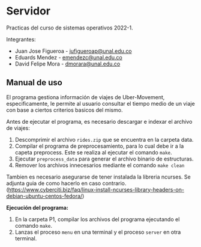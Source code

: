 # Servidor 


Practicas del curso de sistemas operativos 2022-1.

Integrantes:
- Juan Jose Figueroa - jufigueroap@unal.edu.co
- Eduards Mendez - emendezc@unal.edu.co
- David Felipe Mora - dmorara@unal.edu.co

## **Manual de uso**

El programa gestiona información de viajes de Uber-Movement, especificamente, le permite al usuario consultar el tiempo medio de un viaje 
con base a ciertos criterios basicos del mismo.

Antes de ejecutar el programa, es necesario descargar e indexar el archivo de viajes:

1. Descomprimir el archivo `rides.zip` que se encuentra en la carpeta data.
2. Compilar el programa de preprocesamiento, para lo cual debe ir a la capeta preprocess. Este se realiza al ejecutar el comando `make`.
3. Ejecutar `preprocess_data` para generar el archivo binario de estructuras.
4. Remover los archivos innecesarios mediante el comando `make clean`

Tambien es necesario asegurarse de tener instalada la libreria ncurses. Se adjunta guia de como hacerlo en caso contrario. (https://www.cyberciti.biz/faq/linux-install-ncurses-library-headers-on-debian-ubuntu-centos-fedora/)

**Ejecución del programa:**

1. En la carpeta P1, compilar los archivos del programa ejecutando el comando `make`.
2. Lanzas el proceso `menu` en una terminal y el proceso `server` en otra terminal.
